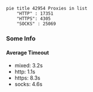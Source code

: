 
```mermaid
pie title 42954 Proxies in list
    "HTTP" : 17351
    "HTTPS": 4305
    "SOCKS" : 25069
```

### Some Info
#### Average Timeout

- mixed: 3.2s
- http: 1.1s
- https: 8.3s
- socks: 4.6s